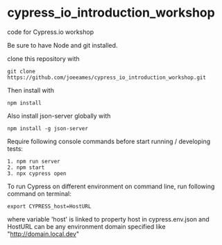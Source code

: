 # cypress_io_introduction_workshop

code for Cypress.io workshop

Be sure to have Node and git installed.

clone this repository with 
```
git clone https://github.com/joeeames/cypress_io_introduction_workshop.git
```
Then install with
``` 
npm install
```

Also install json-server globally with
```
npm install -g json-server
```
Require following console commands before start running / developing tests:
```
1. npm run server
2. npm start
3. npx cypress open
```

To run Cypress on different environment on command line, run following command on terminal: 
```
export CYPRESS_host=HostURL
```
where variable 'host' is linked to property host in cypress.env.json
and HostURL can be any environment domain specified like "http://domain.local.dev" 

